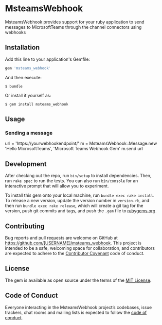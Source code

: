 # MsteamsWebhook

MsteamsWebhook provides support for your ruby ​​application to send messages to MicrosoftTeams through the channel connectors using webhooks

## Installation

Add this line to your application's Gemfile:

```ruby
gem 'msteams_webhook'
```

And then execute:

    $ bundle

Or install it yourself as:

    $ gem install msteams_webhook

## Usage

### Sending a message

url = 'https://yourwebhookendpoint/'
m = MsteamsWebhook::Message.new 'Hello MicrosoftTeams', 'Microsoft Teams Webhook Gem'
m.send url

## Development

After checking out the repo, run `bin/setup` to install dependencies. Then, run `rake spec` to run the tests. You can also run `bin/console` for an interactive prompt that will allow you to experiment.

To install this gem onto your local machine, run `bundle exec rake install`. To release a new version, update the version number in `version.rb`, and then run `bundle exec rake release`, which will create a git tag for the version, push git commits and tags, and push the `.gem` file to [rubygems.org](https://rubygems.org).

## Contributing

Bug reports and pull requests are welcome on GitHub at https://github.com/[USERNAME]/msteams_webhook. This project is intended to be a safe, welcoming space for collaboration, and contributors are expected to adhere to the [Contributor Covenant](http://contributor-covenant.org) code of conduct.

## License

The gem is available as open source under the terms of the [MIT License](https://opensource.org/licenses/MIT).

## Code of Conduct

Everyone interacting in the MsteamsWebhook project’s codebases, issue trackers, chat rooms and mailing lists is expected to follow the [code of conduct](https://github.com/[USERNAME]/msteams_webhook/blob/master/CODE_OF_CONDUCT.md).

